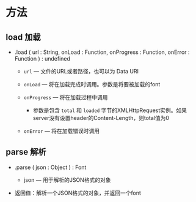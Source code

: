 # 方法

## load 加载

+ .load ( url : String, onLoad : Function, onProgress : Function, onError : Function ) : undefined
  + `url` — 文件的URL或者路径，也可以为 Data URI
  + `onLoad` — 将在加载完成时调用。参数是将要被加载的font
  + `onProgress` — 将在加载过程中调用

    + 参数是包含 `total` 和 `loaded` 字节的XMLHttpRequest实例。如果server没有设置header的Content-Length，则total值为0

  + `onError` — 将在加载错误时调用

## parse 解析

+ .parse ( json : Object ) : Font

  + json — 用于解析的JSON格式的对象

+ 返回值：解析一个JSON格式的对象，并返回一个font
